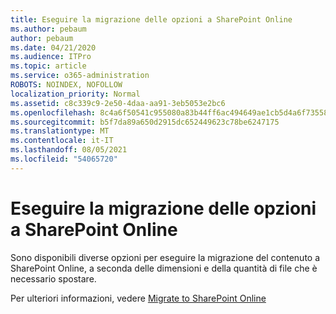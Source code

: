 ```yaml
---
title: Eseguire la migrazione delle opzioni a SharePoint Online
ms.author: pebaum
author: pebaum
ms.date: 04/21/2020
ms.audience: ITPro
ms.topic: article
ms.service: o365-administration
ROBOTS: NOINDEX, NOFOLLOW
localization_priority: Normal
ms.assetid: c8c339c9-2e50-4daa-aa91-3eb5053e2bc6
ms.openlocfilehash: 8c4a6f50541c955080a83b44ff6ac494649ae1cb5d4a6f735584bcc769be61ec
ms.sourcegitcommit: b5f7da89a650d2915dc652449623c78be6247175
ms.translationtype: MT
ms.contentlocale: it-IT
ms.lasthandoff: 08/05/2021
ms.locfileid: "54065720"
---
```

# <a name="migrate-options-to-sharepoint-online"></a>Eseguire la migrazione delle opzioni a SharePoint Online

Sono disponibili diverse opzioni per eseguire la migrazione del contenuto a SharePoint Online, a seconda delle dimensioni e della quantità di file che è necessario spostare.
  
Per ulteriori informazioni, vedere [Migrate to SharePoint Online](https://go.microsoft.com/fwlink/?linkid-2022029)
  

